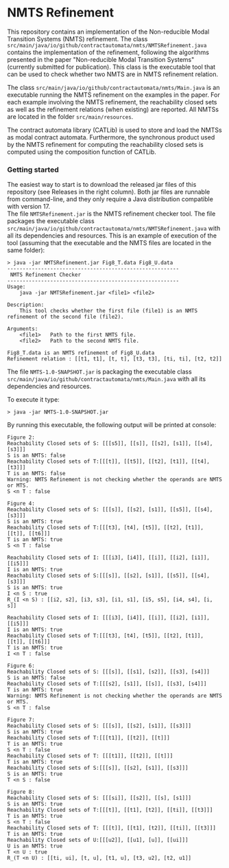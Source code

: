 # NMTS Refinement


This repository contains an implementation of the Non-reducible Modal Transition Systems (NMTS) refinement.
The class `src/main/java/io/github/contractautomata/nmts/NMTSRefinement.java` contains the implementation of the refinement, following the algorithms presented in the paper "Non-reducible Modal Transition Systems" (currently submitted for publication). 
This class is the executable tool that can be used to check whether two NMTS are in NMTS refinement relation.

The class `src/main/java/io/github/contractautomata/nmts/Main.java` is an executable running the NMTS refinement on the examples in the paper.
For each example involving the NMTS refinement, the reachability closed sets as well as the refinement relations (when existing) are reported.
All NMTSs are located in the folder `src/main/resources`.

The contract automata library (CATLib) is used to store and load the NMTSs as modal contract automata. 
Furthermore, the synchronous product used by the NMTS refinement for computing the reachability closed sets is computed using the composition function of CATLib.


### Getting started

The easiest way to start is to download the released jar files of this repository (see Releases in the right column).
Both jar files are runnable from command-line, and they only require a Java distribution compatible with version 17.  
The file `NMTSRefinement.jar` is the NMTS refinement checker tool. The file packages the executable class `src/main/java/io/github/contractautomata/nmts/NMTSRefinement.java` with all its dependencies and resources. 
This is an example of execution of the tool (assuming that the executable and the NMTS files are located in the same folder):

```console
> java -jar NMTSRefinement.jar Fig8_T.data Fig8_U.data
--------------------------------------------------------
 NMTS Refinement Checker
--------------------------------------------------------
Usage:
    java -jar NMTSRefinement.jar <file1> <file2>

Description:
    This tool checks whether the first file (file1) is an NMTS refinement of the second file (file2).

Arguments:
    <file1>   Path to the first NMTS file.
    <file2>   Path to the second NMTS file.

Fig8_T.data is an NMTS refinement of Fig8_U.data
Refinement relation : [[t1, t1], [t, t], [t3, t3], [ti, ti], [t2, t2]]
```

The file `NMTS-1.0-SNAPSHOT.jar` is packaging the executable class `src/main/java/io/github/contractautomata/nmts/Main.java` with all its dependencies and resources.

To execute it type:
```console
> java -jar NMTS-1.0-SNAPSHOT.jar
```

By running this executable, the following output will be printed at console:

```console
Figure 2:
Reachability Closed sets of S: [[[s5]], [[s]], [[s2], [s1]], [[s4], [s3]]]
S is an NMTS: false
Reachability Closed sets of T:[[[t]], [[t5]], [[t2], [t1]], [[t4], [t3]]]
T is an NMTS: false
Warning: NMTS Refinement is not checking whether the operands are NMTS or MTS.
S <n T : false

Figure 4:
Reachability Closed sets of S: [[[s]], [[s2], [s1]], [[s5]], [[s4], [s3]]]
S is an NMTS: true
Reachability Closed sets of T:[[[t3], [t4], [t5]], [[t2], [t1]], [[t]], [[t6]]]
T is an NMTS: true
S <n T : false

Reachability Closed sets of I: [[[i3], [i4]], [[i]], [[i2], [i1]], [[i5]]]
I is an NMTS: true
Reachability Closed sets of S:[[[s]], [[s2], [s1]], [[s5]], [[s4], [s3]]]
S is an NMTS: true
I <n S : true
R_(I <n S) : [[i2, s2], [i3, s3], [i1, s1], [i5, s5], [i4, s4], [i, s]]

Reachability Closed sets of I: [[[i3], [i4]], [[i]], [[i2], [i1]], [[i5]]]
I is an NMTS: true
Reachability Closed sets of T:[[[t3], [t4], [t5]], [[t2], [t1]], [[t]], [[t6]]]
T is an NMTS: true
I <n T : false

Figure 6:
Reachability Closed sets of S: [[[s]], [[s1], [s2]], [[s3], [s4]]]
S is an NMTS: false
Reachability Closed sets of T:[[[s2], [s1]], [[s]], [[s3], [s4]]]
T is an NMTS: true
Warning: NMTS Refinement is not checking whether the operands are NMTS or MTS.
S <n T : false

Figure 7:
Reachability Closed sets of S: [[[s]], [[s2], [s1]], [[s3]]]
S is an NMTS: true
Reachability Closed sets of T:[[[t1]], [[t2]], [[t]]]
T is an NMTS: true
S <n T : false
Reachability Closed sets of T: [[[t1]], [[t2]], [[t]]]
T is an NMTS: true
Reachability Closed sets of S:[[[s]], [[s2], [s1]], [[s3]]]
S is an NMTS: true
T <n S : false

Figure 8:
Reachability Closed sets of S: [[[si]], [[s2]], [[s], [s1]]]
S is an NMTS: true
Reachability Closed sets of T:[[[t]], [[t1], [t2]], [[ti]], [[t3]]]
T is an NMTS: true
S <n T : false
Reachability Closed sets of T: [[[t]], [[t1], [t2]], [[ti]], [[t3]]]
T is an NMTS: true
Reachability Closed sets of U:[[[u2]], [[u1], [u]], [[ui]]]
U is an NMTS: true
T <n U : true
R_(T <n U) : [[ti, ui], [t, u], [t1, u], [t3, u2], [t2, u1]]
